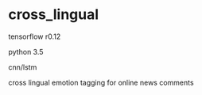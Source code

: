 # cross_lingual
tensorflow r0.12 

python 3.5

cnn/lstm

cross lingual emotion tagging for online news comments
